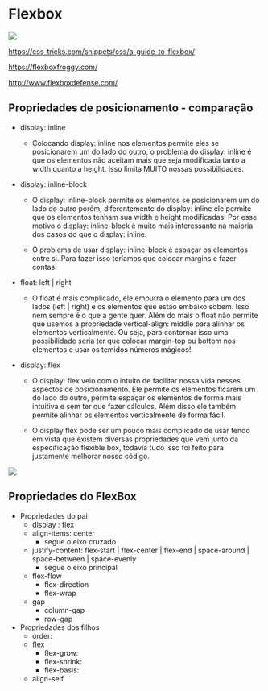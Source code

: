 # Flexbox

![](https://www.chiefofdesign.com.br/wp-content/uploads/2017/11/flexbox-css.png)

https://css-tricks.com/snippets/css/a-guide-to-flexbox/

https://flexboxfroggy.com/

http://www.flexboxdefense.com/

## Propriedades de posicionamento - comparação

* display: inline
    * Colocando display: inline nos elementos permite eles se posicionarem um do lado do outro, o problema do display: inline é que os elementos não aceitam mais que seja modificada tanto a width quanto a height. Isso limita MUITO nossas possibilidades.

* display: inline-block

    * O display: inline-block permite os elementos se posicionarem um do lado do outro porém, diferentemente do display: inline ele permite que os elementos tenham sua width e height modificadas. Por esse motivo o display: inline-block é muito mais interessante na maioria dos casos do que o display: inline.

    * O problema de usar display: inline-block é espaçar os elementos entre si. Para fazer isso teríamos que colocar margins e fazer contas.

* float: left | right

    * O float é mais complicado, ele empurra o elemento para um dos lados (left | right) e os elementos que estão embaixo sobem. Isso nem sempre é o que a gente quer. Além do mais o float não permite que usemos a propriedade vertical-align: middle para alinhar os elementos verticalmente. Ou seja, para contornar isso uma possibilidade seria ter que colocar margin-top ou bottom nos elementos e usar os temidos números mágicos!

* display: flex

    * O display: flex veio com o intuito de facilitar nossa vida nesses aspectos de posicionamento. Ele permite os elementos ficarem um do lado do outro, permite espaçar os elementos de forma mais intuitiva e sem ter que fazer cálculos. Além disso ele também permite alinhar os elementos verticalmente de forma fácil.

    * O display flex pode ser um pouco mais complicado de usar tendo em vista que existem diversas propriedades que vem junto da especificação flexible box, todavia tudo isso foi feito para justamente melhorar nosso código.

![](https://i.imgur.com/mThvRZq.png)

## Propriedades do FlexBox

* Propriedades do pai
    * display : flex
    * align-items: center
        * segue o eixo cruzado
    * justify-content: flex-start | flex-center | flex-end | space-around | space-between | space-evenly
        * segue o eixo principal
    * flex-flow
        * flex-direction 
        * flex-wrap
    * gap
        * column-gap
        * row-gap
* Propriedades dos filhos
    * order:
    * flex
        * flex-grow:
        * flex-shrink:
        * flex-basis:
    * align-self






